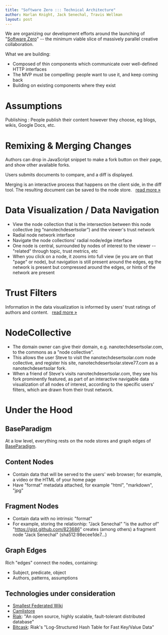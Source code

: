 ```yaml
---
title: "Software Zero ::: Technical Architecture"
author: Harlan Knight, Jack Senechal, Travis Wellman
layout: post
---
```


We are organizing our development efforts around the launching of "[Software Zero][]" -- the minimum viable slice of massively parallel creative collaboration.  

What we are building: 

 * Composed of thin components which communicate over well-defined HTTP interfaces
 * The MVP must be compelling: people want to use it, and keep coming back
 * Building on existing components where they exist

Assumptions
===========

Publishing
  : People publish their content however they choose, eg blogs, wikis, Google Docs, etc.

Remixing &amp; Merging Changes
==============================

Authors can drop in JavaScript snippet to make a fork button on their page, and show other available forks.

Users submits documents to compare, and a diff is displayed.

Merging is an interactive process that happens on the client side, in the diff tool. The resulting document can be saved to the node store. &nbsp; [read more
&raquo;](/ForkDiffMerge)

Data Visualization / Data Navigation
====================================

 * View the node collection that is the intersection between this node collective (eg “nanotechdesertsolar”) and the viewer's trust network
 * Radial node network interface
 * Navigate the node collections' radial node/edge interface
 * One node is central, surrounded by nodes of interest to the viewer -- "related" through topic, trust metrics, etc
 * When you click on a node, it zooms into full view (ie you are on that "page" or node), but navigation is still present around the edges, eg the network is present but compressed around the edges, or hints of the network are present

Trust Filters
=============

Information in the data visualization is informed by users' trust ratings of authors and content. &nbsp; [read more &raquo;](/Trust_Exchange)

NodeCollective
==============

 * The domain owner can give their domain, e.g. nanotechdesertsolar.com, to the commons as a "node collective".
 * This allows the user Steve to visit the nanotechdesertsolar.com node collective, and register his site, nanotechdesertsolar.steve77.com as a nanotechdesertsolar fork.         
 * When a friend of Steve's visits nanotechdesertsolar.com, they see his fork prominently featured, as part of an interactive navigable data visualization of all nodes of interest, according to the specific users' filters, which are drawn from their trust network.

Under the Hood
==============

BaseParadigm
------------

At a low level, everything rests on the node stores and graph edges of [BaseParadigm][].


Content Nodes 
-------------

* Contain data that will be served to the users' web browser; for example, a video or the HTML of your home page
* Have "format" metadata attached, for example "html", "markdown", "jpg"

Fragment Nodes
--------------

* Contain data with no intrinsic "format"
* For example, storing the relationhip: "Jack Senechal" "is the author of" "https://gist.github.com/823686" creates (among others) a fragment node "Jack Senechal" (sha512:98ecee1de7...)

Graph Edges 
-----------

Rich "edges" connect the nodes, containing:

* Subject, predicate, object
* Authors, patterns, assumptions
  
Technologies under consideration
--------------------------------

* [Smallest Federated Wiki][]
* [Camlistore][]
* [Riak][]: "An open source, highly scalable, fault-tolerant distributed database"
* [Bitcask][]: Riak's "Log-Structured Hash Table for Fast Key/Value Data"



[BaseParadigm]: /BaseParadigm
[Bitcask]: http://downloads.basho.com/papers/bitcask-intro.pdf
[Camlistore]: http://camlistore.org
[ForkDiffMerge]: /ForkDiffMerge
[Riak]: http://labs.linkfluence.net/nosql/2011/03/07/moving_from_couchdb_to_riak.html
[Smallest Federated Wiki]: http://fed.wiki.org
[Software Zero]: /Software_Zero